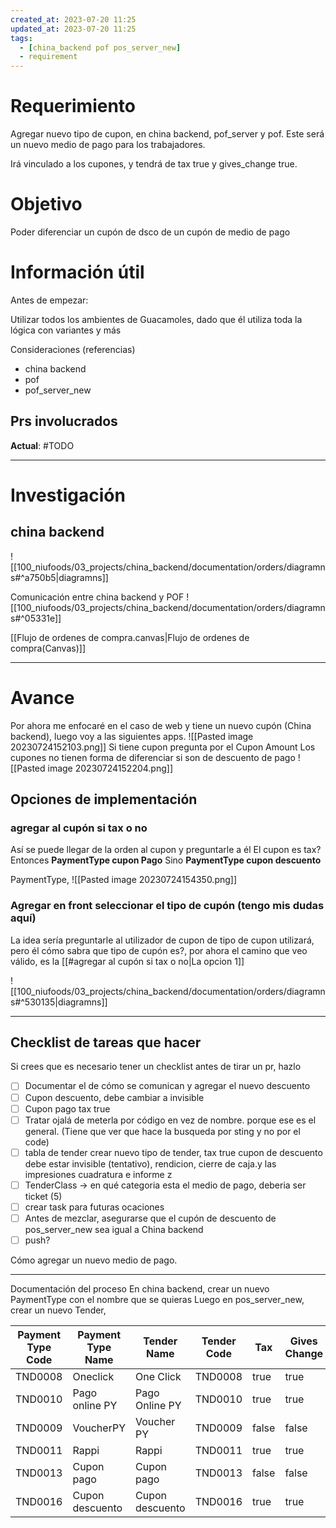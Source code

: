 ```yaml
---
created_at: 2023-07-20 11:25
updated_at: 2023-07-20 11:25
tags:
  - [china_backend pof pos_server_new]
  - requirement
---
```




# Requerimiento

Agregar nuevo tipo de cupon, en china backend, pof_server y pof.
Este será un nuevo medio de pago para los trabajadores.

Irá vinculado a los cupones, y tendrá de tax true y gives_change true.

# Objetivo

Poder diferenciar un cupón de dsco de un cupón de medio de pago

# Información útil

Antes de empezar:

Utilizar todos los ambientes de Guacamoles, dado que él utiliza toda la lógica con variantes y más

Consideraciones (referencias)
- china backend
- pof
- pof_server_new

## Prs involucrados

**Actual**: #TODO 

---
# Investigación

## china backend 
![[100_niufoods/03_projects/china_backend/documentation/orders/diagramns#^a750b5|diagramns]]

 

Comunicación entre china backend y POF
![[100_niufoods/03_projects/china_backend/documentation/orders/diagramns#^05331e]]


[[Flujo de ordenes de compra.canvas|Flujo de ordenes de compra(Canvas)]]

---
# Avance


Por ahora me enfocaré  en el caso de web y tiene un nuevo cupón  (China backend), luego voy a las siguientes apps.
![[Pasted image 20230724152103.png]]
Si tiene cupon pregunta por el Cupon Amount
Los cupones no tienen forma de diferenciar si son de descuento de pago
![[Pasted image 20230724152204.png]]

## Opciones de implementación
###  agregar al cupón si tax o no

Así se puede llegar de la orden al cupon y preguntarle a él
El cupon es tax?
	Entonces **PaymentType cupon Pago**
	Sino **PaymentType cupon descuento**

PaymentType,
![[Pasted image 20230724154350.png]]

### Agregar en front seleccionar el tipo de cupón (tengo mis dudas aquí)
La idea sería preguntarle al utilizador de cupon de tipo de cupon utilizará, pero él cómo sabra que tipo de cupón es?, por ahora el camino que veo válido, es la [[#agregar al cupón si tax o no|La opcion 1]]

![[100_niufoods/03_projects/china_backend/documentation/orders/diagramns#^530135|diagramns]]



---
## Checklist de tareas que hacer 

Si crees que es necesario tener un checklist antes de tirar un pr, hazlo

- [ ] Documentar el de cómo se comunican y agregar el nuevo descuento
- [ ] Cupon descuento, debe cambiar a invisible
- [ ] Cupon pago tax true
- [ ] Tratar ojalá de meterla por código en vez de nombre. porque ese es el general. (Tiene que ver que hace la busqueda por sting y no por el code)
- [ ] tabla de tender crear nuevo tipo de tender, tax true
cupon de descuento debe estar invisible (tentativo), rendicion, cierre de caja.y las impresiones  cuadratura e informe z
- [ ] TenderClass -> en qué categoria esta el medio de pago, deberia ser ticket (5)
- [ ] crear task para futuras ocaciones
- [ ] Antes de mezclar, asegurarse que el cupón de descuento de pos_server_new sea igual a China backend
- [ ] push?

Cómo agregar un nuevo medio de pago.



---
Documentación del proceso
En china backend, crear un nuevo PaymentType con el nombre que se quieras
Luego en pos_server_new, crear un nuevo Tender, 


| Payment Type Code | Payment Type Name | Tender Name | Tender Code | Tax | Gives Change |
|-------------------|-------------------|-------------|-------------|-----|--------------|
| TND0008           | Oneclick          | One Click   | TND0008     | true | true |
| TND0010           | Pago online PY    | Pago Online PY | TND0010 | true | true |
| TND0009           | VoucherPY         | Voucher PY | TND0009 | false | false |
| TND0011           | Rappi             | Rappi      | TND0011 | true | true |
| TND0013           | Cupon pago        | Cupon pago | TND0013 | false | false |
| TND0016           | Cupon descuento   | Cupon descuento | TND0016 | true | true |
